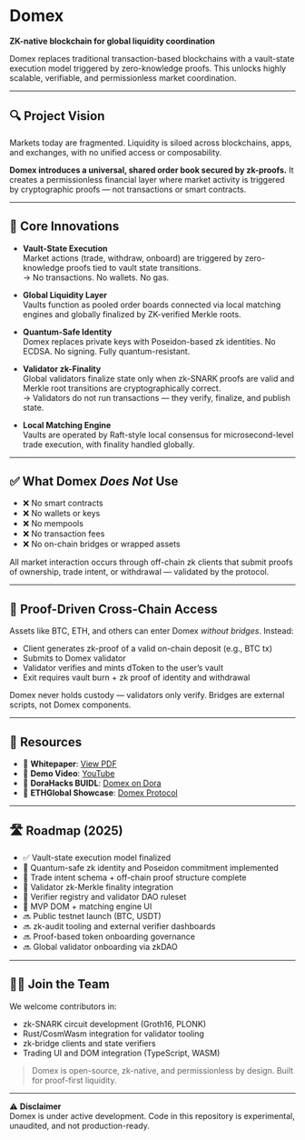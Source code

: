 # Domex

**ZK-native blockchain for global liquidity coordination**

Domex replaces traditional transaction-based blockchains with a vault-state execution model triggered by zero-knowledge proofs. This unlocks highly scalable, verifiable, and permissionless market coordination.

---

## 🔍 Project Vision

Markets today are fragmented. Liquidity is siloed across blockchains, apps, and exchanges, with no unified access or composability.

**Domex introduces a universal, shared order book secured by zk-proofs.** It creates a permissionless financial layer where market activity is triggered by cryptographic proofs — not transactions or smart contracts.

---

## 🧠 Core Innovations

- **Vault-State Execution**  
  Market actions (trade, withdraw, onboard) are triggered by zero-knowledge proofs tied to vault state transitions.  
  → No transactions. No wallets. No gas.

- **Global Liquidity Layer**  
  Vaults function as pooled order boards connected via local matching engines and globally finalized by ZK-verified Merkle roots.

- **Quantum-Safe Identity**  
  Domex replaces private keys with Poseidon-based zk identities. No ECDSA. No signing. Fully quantum-resistant.

- **Validator zk-Finality**  
  Global validators finalize state only when zk-SNARK proofs are valid and Merkle root transitions are cryptographically correct.  
  → Validators do not run transactions — they verify, finalize, and publish state.

- **Local Matching Engine**  
  Vaults are operated by Raft-style local consensus for microsecond-level trade execution, with finality handled globally.

---

## ✅ What Domex *Does Not* Use

- ❌ No smart contracts  
- ❌ No wallets or keys  
- ❌ No mempools  
- ❌ No transaction fees  
- ❌ No on-chain bridges or wrapped assets  

All market interaction occurs through off-chain zk clients that submit proofs of ownership, trade intent, or withdrawal — validated by the protocol.

---

## 🧩 Proof-Driven Cross-Chain Access

Assets like BTC, ETH, and others can enter Domex *without bridges*. Instead:

- Client generates zk-proof of a valid on-chain deposit (e.g., BTC tx)
- Submits to Domex validator
- Validator verifies and mints dToken to the user’s vault
- Exit requires vault burn + zk proof of identity and withdrawal

Domex never holds custody — validators only verify. Bridges are external scripts, not Domex components.

---

## 🔗 Resources

- 📜 **Whitepaper**: [View PDF](https://drive.google.com/file/d/1sRQ8050Pi_HmoTVlU0yaIoionKzciMew/view?usp=drive_link)  
- 🎥 **Demo Video**: [YouTube](https://www.youtube.com/watch?v=h6hQoVIQCpM)  
- 🧠 **DoraHacks BUIDL**: [Domex on Dora](https://dorahacks.io/buidl/28435)  
- 🧠 **ETHGlobal Showcase**: [Domex Protocol](https://ethglobal.com/showcase/domex-protocol-qh6zh)

---

## 🛣️ Roadmap (2025)

- ✅ Vault-state execution model finalized  
- 🔄 Quantum-safe zk identity and Poseidon commitment implemented  
- 🔄 Trade intent schema + off-chain proof structure complete  
- 🔄 Validator zk-Merkle finality integration  
- 🔄 Verifier registry and validator DAO ruleset  
- 🔄 MVP DOM + matching engine UI  
- 🔜 Public testnet launch (BTC, USDT)  
- 🔜 zk-audit tooling and external verifier dashboards  
- 🔜 Proof-based token onboarding governance  
- 🔜 Global validator onboarding via zkDAO

---

## 🧑‍💻 Join the Team

We welcome contributors in:

- zk-SNARK circuit development (Groth16, PLONK)  
- Rust/CosmWasm integration for validator tooling  
- zk-bridge clients and state verifiers  
- Trading UI and DOM integration (TypeScript, WASM)

> Domex is open-source, zk-native, and permissionless by design. Built for proof-first liquidity.

---

⚠️ **Disclaimer**  
Domex is under active development. Code in this repository is experimental, unaudited, and not production-ready.
